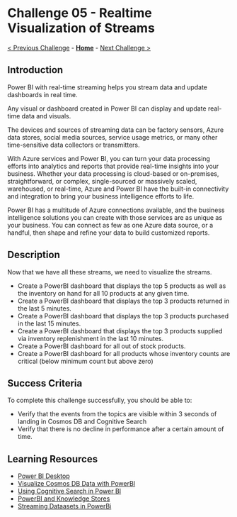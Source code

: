 # Challenge 05 - Realtime Visualization of Streams

[< Previous Challenge](./Challenge-04.md) - **[Home](../README.md)** - [Next Challenge >](./Challenge-06.md)

## Introduction

Power BI with real-time streaming helps you stream data and update dashboards in real time. 

Any visual or dashboard created in Power BI can display and update real-time data and visuals. 

The devices and sources of streaming data can be factory sensors, Azure data stores, social media sources, service usage metrics, or many other time-sensitive data collectors or transmitters.

With Azure services and Power BI, you can turn your data processing efforts into analytics and reports that provide real-time insights into your business. Whether your data processing is cloud-based or on-premises, straightforward, or complex, single-sourced or massively scaled, warehoused, or real-time, Azure and Power BI have the built-in connectivity and integration to bring your business intelligence efforts to life.

Power BI has a multitude of Azure connections available, and the business intelligence solutions you can create with those services are as unique as your business. You can connect as few as one Azure data source, or a handful, then shape and refine your data to build customized reports.

## Description

Now that we have all these streams, we need to visualize the streams. 

- Create a PowerBI dashboard that displays the top 5 products as well as the inventory on hand for all 10 products at any given time.
- Create a PowerBI dashboard that displays the top 3 products returned in the last 5 minutes.
- Create a PowerBI dashboard that displays the top 3 products purchased in the last 15 minutes.
- Create a PowerBI dashboard that displays the top 3 products supplied via inventory replenishment in the last 10 minutes.
- Create a PowerBI dashboard for all out of stock products.
- Create a PowerBI dashboard for all products whose inventory counts are critical (below minimum count but above zero)

## Success Criteria

To complete this challenge successfully, you should be able to:
- Verify that the events from the topics are visible within 3 seconds of landing in Cosmos DB and Cognitive Search
- Verify that there is no decline in performance after a certain amount of time.

## Learning Resources
- [Power BI Desktop](https://learn.microsoft.com/en-us/power-bi/fundamentals/desktop-getting-started)
- [Visualize Cosmos DB Data with PowerBI](https://learn.microsoft.com/en-us/azure/cosmos-db/nosql/powerbi-visualize)
- [Using Cognitive Search in Power BI](https://learn.microsoft.com/en-us/power-bi/connect-data/service-tutorial-use-cognitive-services)
- [PowerBI and Knowledge Stores](https://learn.microsoft.com/en-us/azure/search/knowledge-store-connect-power-bi)
- [Streaming Dataasets in PowerBi](https://learn.microsoft.com/en-us/power-bi/connect-data/service-real-time-streaming)
